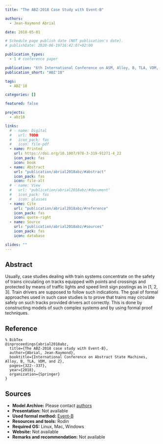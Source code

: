 ```yaml
---
title: "The ABZ-2018 Case Study with Event-B"

authors:
  - Jean-Raymond Abrial

date: 2018-05-01

# Schedule page publish date (NOT publication's date).
# publishDate: 2020-06-19T16:42:07+02:00

publication_types:
  - 1 # conference paper

publication: "6th International Conference on ASM, Alloy, B, TLA, VDM, and Z (ABZ'18)"
publication_short: "ABZ'18"

tags:
  - ABZ'18

categories: []

featured: false

projects:
  - abz18

links:
  # - name: Digital
  #   url: TODO
  #   icon_pack: fas
  #   icon: file-pdf
  - name: Printed
    url: https://doi.org/10.1007/978-3-319-91271-4_22
    icon_pack: fas
    icon: book
  - name: Abstract
    url: "publication/abrial2018abz/#abstract"
    icon_pack: fas
    icon: file-alt
  # - name: View
  #   url: "publication/abrial2018abz/#document"
  #   icon_pack: fas
  #   icon: glasses
  - name: Cite
    url: "publication/abrial2018abz/#reference"
    icon_pack: fas
    icon: quote-right
  - name: Source
    url: "publication/abrial2018abz/#sources"
    icon_pack: fas
    icon: database

slides: ""
---
```


## Abstract

Usually, case studies dealing with train systems concentrate on the safety of trains circulating on tracks equipped with points and crossings and protected by means of traffic lights and speed limit sign postings as in [1, 2, 3]. Train drivers are supposed to follow such indications. The goal of formal approaches used in such case studies is to prove that trains may circulate safely on such tracks provided drivers act correctly. This is done by constructing models of such complex systems and by using formal proof techniques.

<!-- ## Document

{{< embed-pdf url="TODO" >}} -->

## Reference

```
% BibTex
@inproceedings{abrial2018abz,
  title={The ABZ-2018 case study with Event-B},
  author={Abrial, Jean-Raymond},
  booktitle={International Conference on Abstract State Machines, Alloy, B, TLA, VDM, and Z},
  pages={322--337},
  year={2018},
  organization={Springer}
}
```

## Sources

- **Model Archive:**
  Please contact <a href ="mailto:jrabrial@neuf.fr">authors</a>
- **Presentation:**
  Not available
- **Used formal method:**
  [Event-B](/method/event-b)
- **Resources and tools:**
  Rodin
- **Required OS:**
  Linux, Mac, Windows
- **Website:**
  Not available
- **Remarks and recommendation:**
  Not available
